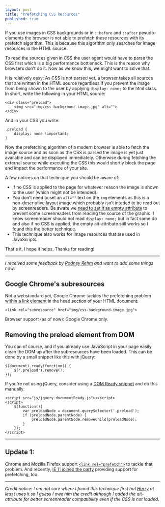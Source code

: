 ```yaml
---
layout: post
title: "Prefetching CSS Resources"
published: true
---
```


If you use images in CSS backgrounds or in `::before` and `::after` pesudo-elements the browser is not able to prefetch these resources with its prefetch algorithm. This is because this algorithm only searches for image resources in the HTML source.

To read the sources given in CSS the user agent would have to parse the CSS first which is a big performance bottleneck. This is the reason why browsers don't do it. Now as we know this, we might want to solve that.

It is relatively easy: As CSS is not parsed yet, a browser takes all sources that are written in the HTML source regardless if you prevent the image from being shown to the user by applying `display: none;` to the html class. In short, write the following in your HTML source:

	<div class="preload">
		<img src="img/css-background-image.jpg" alt="">
	</div>

And in your CSS you write:

	.preload {
		display: none !important;
	}

Now the prefetching algorithm of a modern browser is able to fetch the image source and as soon as the CSS is parsed the image is yet just available and can be displayed immediately. Otherwise during fetching the external source while executing the CSS this would shortly block the page and impact the performance of your site.

A few notices on that technique you should be aware of:

- If no CSS is applied to the page for whatever reason the image is shown to the user (which might not be intended).
- You don't need to set an `alt=""` text on the `img` elements as this is a non-descriptive layout image which probably isn't inteded to be read out by screenreaders. Be aware we [need to set it as empty attribute](http://webaim.org/techniques/images/alt_text#decorative) to prevent some screenreaders from reading the source of the graphic. I know screenreader should not read `display: none;` but in fact some do and also if no CSS is applied, the empty alt-attribute still works so I found this the better technique.
- This technique also works for image resources that are used in JavaScripts.

That's it, I hope it helps. Thanks for reading!

----

_I received some feedback by [Rodney Rehm](http://rodneyrehm.de/en/) and want to add some things now:_

## Google Chrome's subresources

Not a webstandard yet, Google Chrome tackles the prefetching problem [within a link element](http://www.chromium.org/spdy/link-headers-and-server-hint/link-rel-subresource) in the head section of your HTML document:

	<link rel="subresource" href="img/css-background-image.jpg">

Browser support (as of now): Google Chrome only.

## Removing the preload element from DOM

You can of course, and if you already use JavaScript in your page easily clean the DOM up after the subresources have been loaded. This can be done by a small snippet like this with jQuery:

	$(document).ready(function() {
		$('.preload').remove();
	});

If you're not using jQuery, consider using a [DOM Ready snippet](https://github.com/addyosmani/jquery.parts/blob/master/jquery.documentReady.js) and do this manually:

	<script src="js/jquery.documentReady.js"></script>
	<script>
		$(function(){
			var preloadNode = document.querySelector('.preload');
			if (preloadNode.parentNode) {
				preloadNode.parentNode.removeChild(preloadNode);
			}
		});
	</script>

----

## Update 1:

Chrome and Mozilla Firefox support [`<link rel="prefetch">`](https://developer.mozilla.org/en/docs/Link_prefetching_FAQ) to tackle that problem. And recently, [IE 11 joined the party](http://msdn.microsoft.com/en-us/library/ie/dn265039(v=vs.85).aspx) providing support for prefetching, too.

----

_Credit notice: I am not sure where I found this technique first but [Harry](http://csswizardry.com/) at least uses it so I guess I owe him the credit although I added the alt-attribute for better screenreader compatibility even if the CSS is not loaded._
